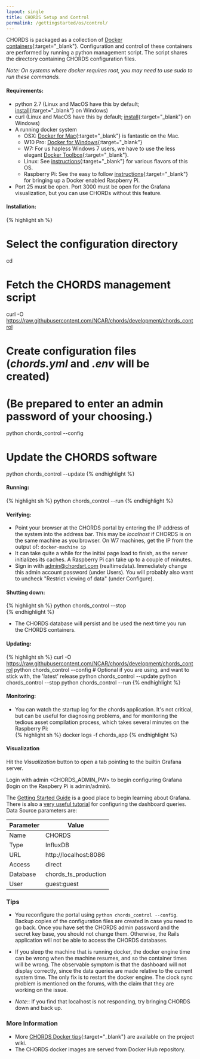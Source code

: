```yaml
---
layout: single
title: CHORDS Setup and Control
permalink: /gettingstarted/os/control/
---
```


CHORDS is packaged as a collection of [Docker containers](https://hub.docker.com/r/ncareol/chords/){:target="_blank"}. 
Configuration and control of these containers are performed by running a python management script. The script
shares the directory containing CHORDS configuration files.

_Note: On systems where docker requires root, you may need to use sudo to run these commands._

#### Requirements:
 * python 2.7 (Linux and MacOS have this by default; [install](https://www.python.org/downloads/windows/){:target="_blank"} on Windows)
 * curl (Linux and MacOS have this by default; [install](https://help.zendesk.com/hc/en-us/articles/229136847-Installing-and-using-cURL#install){:target="_blank"} on Windows)
 * A running docker system
   * OSX: [Docker for Mac](https://docs.docker.com/engine/installation/mac/#/docker-for-mac){:target="_blank"} is fantastic on the Mac.
   * W10 Pro: [Docker for Windows](https://docs.docker.com/engine/installation/windows/#/docker-for-mac){:target="_blank"}
   * W7: For us hapless Windows 7 users, we have to use the less elegant [Docker Toolbox](https://docs.docker.com/engine/installation/windows/#/docker-toolbox){:target="_blank"}. 
   * Linux: See [instructions](https://docs.docker.com/engine/installation/linux/){:target="_blank"} for various flavors of this OS.
   * Raspberry Pi: See the easy to follow [instructions](https://github.com/earthcubeprojects-chords/chords-docs/wiki/Docker-on-Raspberry-Pi){:target="_blank"} for bringing up a Docker enabled
   Raspberry Pi.
 * Port 25 must be open. Port 3000 must be open for the Grafana visualization, but you can use CHORDs without this 
   feature.

#### Installation:
{% highlight sh %}
# Select the configuration directory
cd <configuration directory>

# Fetch the CHORDS management script
curl -O  https://raw.githubusercontent.com/NCAR/chords/development/chords_control

# Create configuration files (_chords.yml_ and _.env_ will be created)
# (Be prepared to enter an admin password of your choosing.)
python chords_control --config

# Update the CHORDS software
python chords_control --update
{% endhighlight %}
#### Running:
{% highlight sh %}
python chords_control --run
{% endhighlight %}

#### Verifying:
* Point your browser at the CHORDS portal by entering the IP address of the system into the address bar. This may be
_localhost_ if CHORDS is on the same machine as you browser. On W7 machines, get the IP from the output of: 
````docker-machine ip````
* It can take quite a while for the initial page load to finish, as the server initializes its caches. A
Raspberry Pi can take up to a couple of minutes. 
* Sign in with admin@chordsrt.com (realtimedata). Immediately change this admin account password (under Users). You will
  probably also want to uncheck "Restrict viewing of data" (under Configure).

#### Shutting down:
{% highlight sh %}
python chords_control --stop  
{% endhighlight %}
* The CHORDS database will persist and be used the next time you run the CHORDS containers.


#### Updating:
{% highlight sh %}
curl -O  https://raw.githubusercontent.com/NCAR/chords/development/chords_control
python chords_control --config  # Optional if you are using, and want to stick with, the 'latest' release
python chords_control --update
python chords_control --stop
python chords_control --run
{% endhighlight %}

#### Monitoring:
* You can watch the startup log for the chords application. It's not critical,
  but can be useful for diagnosing problems, and for monitoring the tedious
  asset compilation process, which takes several minutes on the Raspberry Pi:  
{% highlight sh %}
docker logs -f chords_app
{% endhighlight %}

#### Visualization
Hit the _Visualization_ button to open a tab pointing to the builtin Grafana server.

Login with admin <CHORDS_ADMIN_PW> to begin configuring Grafana (login on the Raspbery Pi is admin/admin).

The [Getting Started Guide](http://docs.grafana.org/guides/getting_started/) is a good place to begin
learning about Grafana. There is also a [very useful tutorial](http://docs.grafana.org/features/datasources/influxdb/)
for configuring the dashboard queries. Data Source parameters are:

<table class="table table-striped">
  <thead>
    <tr>
      <th>Parameter</th>
      <th>Value</th>
    </tr>
  </thead>
  <tbody>
    <tr>
      <td>Name</td>
      <td>CHORDS</td>
    </tr>
    <tr>
      <td>Type</td>
      <td>InfluxDB</td>
    </tr>
    <tr>
      <td>URL</td>
      <td>http://localhost:8086</td>
    </tr>
    <tr>
      <td>Access</td>
      <td>direct</td>
    </tr>
    <tr>
      <td>Database</td>
      <td>chords_ts_production</td>
    </tr>
    <tr>
      <td>User</td>
      <td>guest:guest</td>
    </tr>
  </tbody>
</table>


### Tips
* You reconfigure the portal using ```python chords_control --config```. Backup copies of the configuration
files are created in case you need to go back. Once you have set the CHORDS admin password and the secret key base,
you should not change them. Otherwise, the Rails application will not be able to access the CHORDS databases.

* If you sleep the machine that is running docker, the docker engine time can be wrong when the machine resumes, and so the container times will be wrong. The observable symptom is that the dashboard will not display correctly, since the data queries  are made relative to the current system time. The only fix is to restart the docker engine. The clock sync problem is mentioned on the forums, with the claim that they are working on the issue.

* _Note:_: If you find that localhost is not responding, try bringing CHORDS down and back up.

### More Information  
* More [CHORDS Docker tips](https://github.com/earthcubeprojects-chords/chords/wiki/Docker-Details-and-Tips){:target="_blank"} are available on the project wiki.
* The CHORDS docker images are served from Docker Hub repository. <!--[repository](https://hub.docker.com/r/ncareol/chords_app/).THIS LINK IS BROKEN-->
